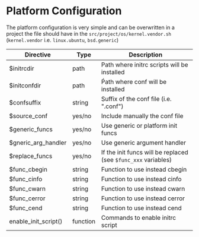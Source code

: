 Platform Configuration
======================

The platform configuration is very simple and can be overwritten in a project
the file should have in the `src/project/os/kernel.vendor.sh` (`kernel.vendor` i.e.
`linux.ubuntu`, `bsd.generic`)

| Directive            | Type      | Description
|----------------------|-----------|-------------------------------------------
| $initrcdir           | path      | Path where initrc scripts will be installed
| $initconfdir         | path      | Ṕath where conf will be installed
| $confsuffix          | string    | Suffix of the conf file (i.e. ".conf")
| $source_conf         | yes/no    | Include manually the conf file
| $generic_funcs       | yes/no    | Use generic or platform init funcs
| $gneric_arg_handler  | yes/no    | Use generic argument handler
| $replace_funcs       | yes/no    | If the init funcs will be replaced (see `$func_xxx` variables)
| $func_cbegin         | string    | Function to use instead cbegin
| $func_cinfo          | string    | Function to use instead cinfo
| $func_cwarn          | string    | Function to use instead cwarn
| $func_cerror         | string    | Function to use instead cerror
| $func_cend           | string    | Function to use instead cend
| enable_init_script() | function  | Commands to enable initrc script
